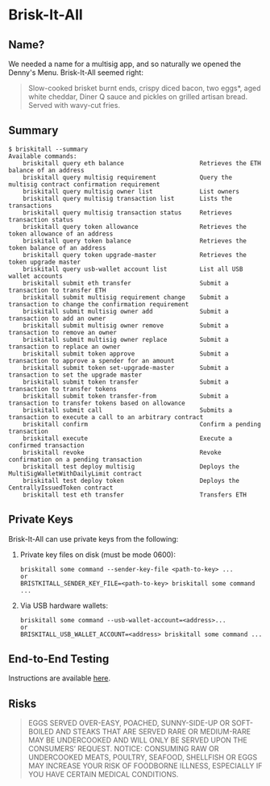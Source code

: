 # Brisk-It-All

## Name?

We needed a name for a multisig app, and so naturally we opened the Denny's Menu. Brisk-It-All seemed right:

> Slow-cooked brisket burnt ends, crispy diced bacon, two eggs*, aged white cheddar, Diner Q sauce and pickles on grilled artisan bread. Served with wavy-cut fries.

## Summary

```
$ briskitall --summary
Available commands:
    briskitall query eth balance                     Retrieves the ETH balance of an address
    briskitall query multisig requirement            Query the multisig contract confirmation requirement
    briskitall query multisig owner list             List owners
    briskitall query multisig transaction list       Lists the transactions
    briskitall query multisig transaction status     Retrieves transaction status
    briskitall query token allowance                 Retrieves the token allowance of an address
    briskitall query token balance                   Retrieves the token balance of an address
    briskitall query token upgrade-master            Retrieves the token upgrade master
    briskitall query usb-wallet account list         List all USB wallet accounts
    briskitall submit eth transfer                   Submit a transaction to transfer ETH
    briskitall submit multisig requirement change    Submit a transaction to change the confirmation requirement
    briskitall submit multisig owner add             Submit a transaction to add an owner
    briskitall submit multisig owner remove          Submit a transaction to remove an owner
    briskitall submit multisig owner replace         Submit a transaction to replace an owner
    briskitall submit token approve                  Submit a transaction to approve a spender for an amount
    briskitall submit token set-upgrade-master       Submit a transaction to set the upgrade master
    briskitall submit token transfer                 Submit a transaction to transfer tokens
    briskitall submit token transfer-from            Submit a transaction to transfer tokens based on allowance
    briskitall submit call                           Submits a transaction to execute a call to an arbitrary contract
    briskitall confirm                               Confirm a pending transaction
    briskitall execute                               Execute a confirmed transaction
    briskitall revoke                                Revoke confirmation on a pending transaction
    briskitall test deploy multisig                  Deploys the MultiSigWalletWithDailyLimit contract
    briskitall test deploy token                     Deploys the CentrallyIssuedToken contract
    briskitall test eth transfer                     Transfers ETH
```

## Private Keys

Brisk-It-All can use private keys from the following:

1. Private key files on disk (must be mode 0600):
    ```
    briskitall some command --sender-key-file <path-to-key> ...
    or
    BRISTKITALL_SENDER_KEY_FILE=<path-to-key> briskitall some command ...
    ```

2. Via USB hardware wallets:
    ```
    briskitall some command --usb-wallet-account=<address>...
    or
    BRISKITALL_USB_WALLET_ACCOUNT=<address> briskitall some command ...
    ```

## End-to-End Testing

Instructions are available [here](./test/e2e).

## Risks

> EGGS SERVED OVER-EASY, POACHED, SUNNY-SIDE-UP OR SOFT-BOILED AND STEAKS THAT ARE SERVED RARE OR MEDIUM-RARE MAY BE UNDERCOOKED AND WILL ONLY BE SERVED UPON THE CONSUMERS’ REQUEST. NOTICE: CONSUMING RAW OR UNDERCOOKED MEATS, POULTRY, SEAFOOD, SHELLFISH OR EGGS MAY INCREASE YOUR RISK OF FOODBORNE ILLNESS, ESPECIALLY IF YOU HAVE CERTAIN MEDICAL CONDITIONS.
